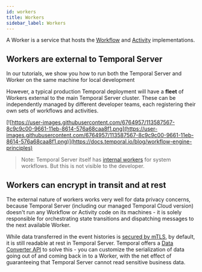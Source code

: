 ```yaml
---
id: workers
title: Workers
sidebar_label: Workers
---
```


A Worker is a service that hosts the [Workflow](/docs/concepts/workflows) and [Activity](/docs/concepts/activities) implementations. 

## Workers are external to Temporal Server

In our tutorials, we show you how to run both the Temporal Server and Worker on the same machine for local development

However, a typical production Temporal deployment will have a **fleet** of Workers external to the main Temporal Server cluster. These can be independently managed by different developer teams, each registering their own sets of workflows and activities.

[![https://user-images.githubusercontent.com/6764957/113587567-8c9c9c00-9661-11eb-8614-576a68caa8f1.png](https://user-images.githubusercontent.com/6764957/113587567-8c9c9c00-9661-11eb-8614-576a68caa8f1.png)](https://docs.temporal.io/blog/workflow-engine-principles)

> Note: Temporal Server itself has [internal workers](https://docs.temporal.io/blog/workflow-engine-principles/#system-workflows-1910) for system workflows. But this is not visible to the developer.

## Workers can encrypt in transit and at rest

The external nature of workers works very well for data privacy concerns, because Temporal Server (including our managed Temporal Cloud version) doesn't run any Workflow or Activity code on its machines - it is solely responsible for orchestrating state transitions and dispatching messages to the next available Worker. 

While data transferred in the event histories is [secured by mTLS](https://docs.temporal.io/docs/server/security/#encryption-of-network-traffic), by default, it is still readable at rest in Temporal Server. Temporal offers a [Data Converter API](https://docs.temporal.io/docs/java/activities/#activity-interface) to solve this - you can customize the serialization of data going out of and coming back in to a Worker, with the net effect of guaranteeing that Temporal Server cannot read sensitive business data.
